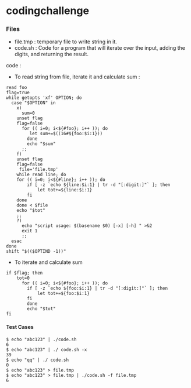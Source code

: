 # codingchallenge
### Files 
- file.tmp : temporary file to write string in it.
- code.sh : Code for a program that will iterate over the input, adding the digits, and returning the result.

code :

- To read string from file, iterate it and calculate sum :
```
read foo
flag=true
while getopts 'xf' OPTION; do
  case "$OPTION" in
    x)
      sum=0
	unset flag
	flag=false
      for (( i=0; i<${#foo}; i++ )); do
         let sum+=$((16#${foo:$i:1}))
        done
        echo "$sum"
      ;;
	f)
	unset flag
	flag=false
     file='file.tmp'
	while read line; do
	for (( i=0; i<${#line}; i++ )); do
  		if [ -z `echo ${line:$i:1} | tr -d "[:digit:]"` ]; then
   			let tot+=${line:$i:1}
		fi
	done	
	done < $file
	echo "$tot"
	;;   
    ?)
      echo "script usage: $(basename $0) [-x] [-h] " >&2
      exit 1
      ;;
  esac
done
shift "$(($OPTIND -1))"
```
- To iterate and calculate sum

```
if $flag; then 
	tot=0
      for (( i=0; i<${#foo}; i++ )); do
        if [ -z `echo ${foo:$i:1} | tr -d "[:digit:]"` ]; then
            let tot+=${foo:$i:1}
        fi
        done  
        echo "$tot"    
fi
```

#### Test Cases

```
$ echo "abc123" | ./code.sh
6
$ echo "abc123" | ./ code.sh -x
39
$ echo "qq" | ./ code.sh
0
$ echo "abc123" > file.tmp
$ echo "abc123" > file.tmp | ./code.sh -f file.tmp
6
```
